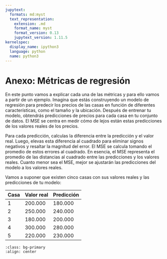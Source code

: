 ```yaml
---
jupytext:
  formats: md:myst
  text_representation:
    extension: .md
    format_name: myst
    format_version: 0.13
    jupytext_version: 1.11.5
kernelspec:
  display_name: ipython3
  language: python
  name: python3
---
```


# Anexo: Métricas de regresión
En este punto vamos a explicar cada una de las métricas y para ello vamos a partir de un ejemplo. Imagina que estás construyendo un modelo de regresión para predecir los precios de las casas en función de diferentes características, como el tamaño y la ubicación. Después de entrenar tu modelo, obtendrás predicciones de precios para cada casa en tu conjunto de datos. El MSE se centra en medir cómo de lejos están estas predicciones de los valores reales de los precios. 

Para cada predicción, calculas la diferencia entre la predicción y el valor real. Luego, elevas esta diferencia al cuadrado para eliminar signos negativos y resaltar la magnitud del error. El MSE se calcula tomando el promedio de estos errores al cuadrado. En esencia, el MSE representa el promedio de las distancias al cuadrado entre las predicciones y los valores reales. Cuanto menor sea el MSE, mejor se ajustarán las predicciones del modelo a los valores reales. 

Vamos a suponer que existen cinco casas con sus valores reales y las predicciones de tu modelo: 

<table class="table table-bordered my-table-border text-center">
  <thead>
    <tr class="my-table-header">
      <th class="text-center my-table-header" colspan="1">Casa</th>
      <th class="text-center my-table-header" colspan="1">Valor real</th>
      <th class="text-center my-table-header" colspan="1">Predicción</th>
    </tr>
  </thead>
  <tbody>
    <tr >
      <td colspan="1" >1</th>
      <td colspan="1">200.000</td>
      <td colspan="1">180.000</th>
    </tr>
    <tr >
      <td colspan="1">2</th>
      <td colspan="1">250.000</td>
      <td colspan="1">240.000</th>
    </tr>
    <tr >
      <td colspan="1">3</th>
      <td colspan="1">180.000</td>
      <td colspan="1">200.000</th>
    </tr>
    <tr >
      <td colspan="1">4</th>
      <td colspan="1">300.000</td>
      <td colspan="1">280.000</th>
    </tr>
    <tr >
      <td colspan="1">5</th>
      <td colspan="1">220.000</td>
      <td colspan="1">230.000</th>
    </tr>
  </tbody>
</table>


```{image} ../../../images/anexos/01.png
:class: bg-primary
:align: center
```



